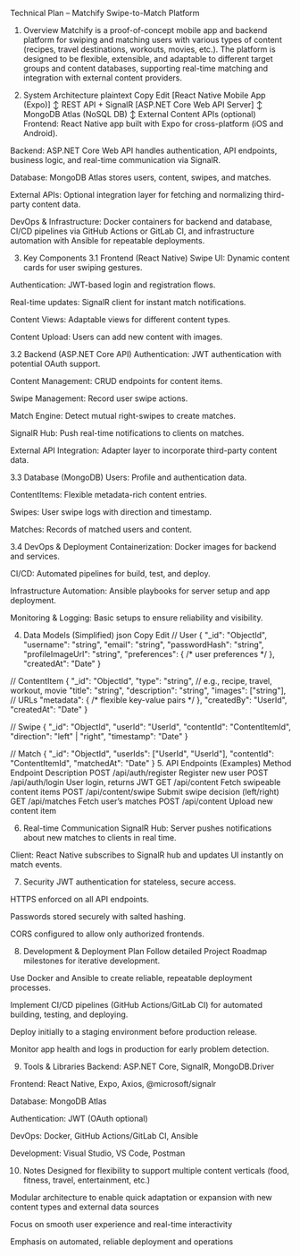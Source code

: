 Technical Plan – Matchify Swipe-to-Match Platform
1. Overview
Matchify is a proof-of-concept mobile app and backend platform for swiping and matching users with various types of content (recipes, travel destinations, workouts, movies, etc.). The platform is designed to be flexible, extensible, and adaptable to different target groups and content databases, supporting real-time matching and integration with external content providers.

2. System Architecture
plaintext
Copy
Edit
[React Native Mobile App (Expo)]
         ↕ REST API + SignalR
    [ASP.NET Core Web API Server]
         ↕ MongoDB Atlas (NoSQL DB)
         ↕ External Content APIs (optional)
Frontend: React Native app built with Expo for cross-platform (iOS and Android).

Backend: ASP.NET Core Web API handles authentication, API endpoints, business logic, and real-time communication via SignalR.

Database: MongoDB Atlas stores users, content, swipes, and matches.

External APIs: Optional integration layer for fetching and normalizing third-party content data.

DevOps & Infrastructure: Docker containers for backend and database, CI/CD pipelines via GitHub Actions or GitLab CI, and infrastructure automation with Ansible for repeatable deployments.

3. Key Components
3.1 Frontend (React Native)
Swipe UI: Dynamic content cards for user swiping gestures.

Authentication: JWT-based login and registration flows.

Real-time updates: SignalR client for instant match notifications.

Content Views: Adaptable views for different content types.

Content Upload: Users can add new content with images.

3.2 Backend (ASP.NET Core API)
Authentication: JWT authentication with potential OAuth support.

Content Management: CRUD endpoints for content items.

Swipe Management: Record user swipe actions.

Match Engine: Detect mutual right-swipes to create matches.

SignalR Hub: Push real-time notifications to clients on matches.

External API Integration: Adapter layer to incorporate third-party content data.

3.3 Database (MongoDB)
Users: Profile and authentication data.

ContentItems: Flexible metadata-rich content entries.

Swipes: User swipe logs with direction and timestamp.

Matches: Records of matched users and content.

3.4 DevOps & Deployment
Containerization: Docker images for backend and services.

CI/CD: Automated pipelines for build, test, and deploy.

Infrastructure Automation: Ansible playbooks for server setup and app deployment.

Monitoring & Logging: Basic setups to ensure reliability and visibility.

4. Data Models (Simplified)
json
Copy
Edit
// User
{
  "_id": "ObjectId",
  "username": "string",
  "email": "string",
  "passwordHash": "string",
  "profileImageUrl": "string",
  "preferences": { /* user preferences */ },
  "createdAt": "Date"
}

// ContentItem
{
  "_id": "ObjectId",
  "type": "string", // e.g., recipe, travel, workout, movie
  "title": "string",
  "description": "string",
  "images": ["string"], // URLs
  "metadata": { /* flexible key-value pairs */ },
  "createdBy": "UserId",
  "createdAt": "Date"
}

// Swipe
{
  "_id": "ObjectId",
  "userId": "UserId",
  "contentId": "ContentItemId",
  "direction": "left" | "right",
  "timestamp": "Date"
}

// Match
{
  "_id": "ObjectId",
  "userIds": ["UserId", "UserId"],
  "contentId": "ContentItemId",
  "matchedAt": "Date"
}
5. API Endpoints (Examples)
Method	Endpoint	Description
POST	/api/auth/register	Register new user
POST	/api/auth/login	User login, returns JWT
GET	/api/content	Fetch swipeable content items
POST	/api/content/swipe	Submit swipe decision (left/right)
GET	/api/matches	Fetch user’s matches
POST	/api/content	Upload new content item

6. Real-time Communication
SignalR Hub: Server pushes notifications about new matches to clients in real time.

Client: React Native subscribes to SignalR hub and updates UI instantly on match events.

7. Security
JWT authentication for stateless, secure access.

HTTPS enforced on all API endpoints.

Passwords stored securely with salted hashing.

CORS configured to allow only authorized frontends.

8. Development & Deployment Plan
Follow detailed Project Roadmap milestones for iterative development.

Use Docker and Ansible to create reliable, repeatable deployment processes.

Implement CI/CD pipelines (GitHub Actions/GitLab CI) for automated building, testing, and deploying.

Deploy initially to a staging environment before production release.

Monitor app health and logs in production for early problem detection.

9. Tools & Libraries
Backend: ASP.NET Core, SignalR, MongoDB.Driver

Frontend: React Native, Expo, Axios, @microsoft/signalr

Database: MongoDB Atlas

Authentication: JWT (OAuth optional)

DevOps: Docker, GitHub Actions/GitLab CI, Ansible

Development: Visual Studio, VS Code, Postman

10. Notes
Designed for flexibility to support multiple content verticals (food, fitness, travel, entertainment, etc.)

Modular architecture to enable quick adaptation or expansion with new content types and external data sources

Focus on smooth user experience and real-time interactivity

Emphasis on automated, reliable deployment and operations

